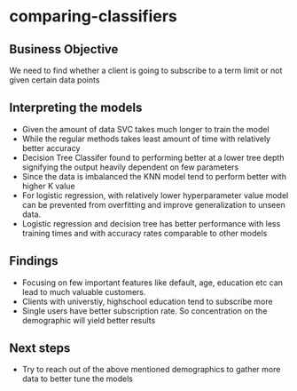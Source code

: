 # comparing-classifiers

## Business Objective
We need to find whether a client is going to subscribe to a term limit or not given certain data points

## Interpreting the models
- Given the amount of data SVC takes much longer to train the model
- While the regular methods takes least amount of time with relatively better accuracy
- Decision Tree Classifer found to performing better at a lower tree depth signifying the output heavily dependent on few parameters
- Since the data is imbalanced the KNN model tend to perform better with higher K value
- For logistic regression, with relatively lower hyperparameter value model can be prevented from overfitting and improve generalization to unseen data.
- Logistic regression and decision tree has better performance with less training times and with accuracy rates comparable to other models

## Findings
- Focusing on few important features like default, age, education etc can lead to much valuable customers.
- Clients with universtiy, highschool education tend to subscribe more
- Single users have better subscription rate. So concentration on the demographic will yield better results

## Next steps
- Try to reach out of the above mentioned demographics to gather more data to better tune the models
